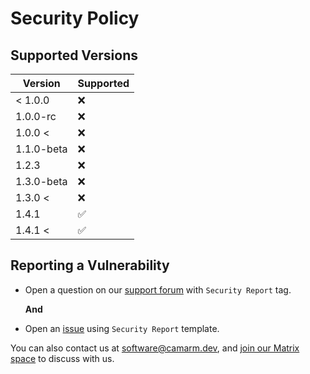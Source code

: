 # Security Policy

## Supported Versions

| Version    | Supported |
|------------|----------|
| < 1.0.0    | :x:      |
| 1.0.0-rc   | :x:      |
| 1.0.0 <    | :x:      |
| 1.1.0-beta | :x:      |
| 1.2.3      | :x:      |
| 1.3.0-beta | :x:      |
| 1.3.0 <    | :x:      |
| 1.4.1    | :white_check_mark:       |
| 1.4.1 <    | :white_check_mark:       |

## Reporting a Vulnerability

- Open a question on our [support forum](https://support.camarm.fr) with `Security Report` tag.
  
  **And**
- Open an [issue](https://github.com/camarm-dev/remede/issues/new) using `Security Report` template.

You can also contact us at software@camarm.dev, and [join our Matrix space](https://matrix.to/#/#remede:matrix.org) to discuss with us. 
